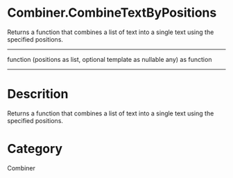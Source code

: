 ﻿# Combiner.CombineTextByPositions
Returns a function that combines a list of text into a single text using the specified positions.
***
function (positions as list, optional template as nullable any) as function
***
# Descrition 
Returns a function that combines a list of text into a single text using the specified positions.
# Category 
Combiner

